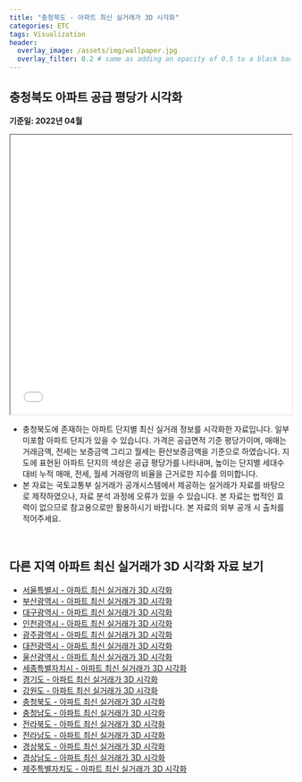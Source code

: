 ```yaml
---
title: "충청북도 - 아파트 최신 실거래가 3D 시각화"
categories: ETC
tags: Visualization
header:
  overlay_image: /assets/img/wallpaper.jpg
  overlay_filter: 0.2 # same as adding an opacity of 0.5 to a black background
---
```


## 충청북도 아파트 공급 평당가 시각화

**기준일: 2022년 04월**  

<iframe
  src="/assets/html/apartment/충청북도.html"
  style="width:100%; height:500px;"
></iframe>


- 충청북도에 존재하는 아파트 단지별 최신 실거래 정보를 시각화한 자료입니다. 일부 미포함 아파트 단지가 있을 수 있습니다. 가격은 공급면적 기준 평당가이며, 매매는 거래금액, 전세는 보증금액 그리고 월세는 환산보증금액을 기준으로 하였습니다. 지도에 표현된 아파트 단지의 색상은 공급 평당가를 나타내며, 높이는 단지별 세대수 대비 누적 매매, 전세, 월세 거래량의 비율을 근거로한 지수를 의미합니다.
- 본 자료는 국토교통부 실거래가 공개시스템에서 제공하는 실거래가 자료를 바탕으로 제작하였으나, 자료 분석 과정에 오류가 있을 수 있습니다. 본 자료는 법적인 효력이 없으므로 참고용으로만 활용하시기 바랍니다. 본 자료의 외부 공개 시 출처를 적어주세요.

<br>

## 다른 지역 아파트 최신 실거래가 3D 시각화 자료 보기

- [서울특별시 - 아파트 최신 실거래가 3D 시각화](https://wooiljeong.github.io/etc/seoul-apartment-3d/)
- [부산광역시 - 아파트 최신 실거래가 3D 시각화](https://wooiljeong.github.io/etc/busan-apartment-3d/)
- [대구광역시 - 아파트 최신 실거래가 3D 시각화](https://wooiljeong.github.io/etc/daegu-apartment-3d/)
- [인천광역시 - 아파트 최신 실거래가 3D 시각화](https://wooiljeong.github.io/etc/incheon-apartment-3d/)
- [광주광역시 - 아파트 최신 실거래가 3D 시각화](https://wooiljeong.github.io/etc/gwangju-apartment-3d/)
- [대전광역시 - 아파트 최신 실거래가 3D 시각화](https://wooiljeong.github.io/etc/daejeon-apartment-3d/)
- [울산광역시 - 아파트 최신 실거래가 3D 시각화](https://wooiljeong.github.io/etc/ulsan-apartment-3d/)
- [세종특별자치시 - 아파트 최신 실거래가 3D 시각화](https://wooiljeong.github.io/etc/sejong-apartment-3d/)
- [경기도 - 아파트 최신 실거래가 3D 시각화](https://wooiljeong.github.io/etc/gyeonggi-apartment-3d/)
- [강원도 - 아파트 최신 실거래가 3D 시각화](https://wooiljeong.github.io/etc/gangwon-apartment-3d/)
- [충청북도 - 아파트 최신 실거래가 3D 시각화](https://wooiljeong.github.io/etc/chungbuk-apartment-3d/)
- [충청남도 - 아파트 최신 실거래가 3D 시각화](https://wooiljeong.github.io/etc/chungnam-apartment-3d/)
- [전라북도 - 아파트 최신 실거래가 3D 시각화](https://wooiljeong.github.io/etc/jeonbuk-apartment-3d/)
- [전라남도 - 아파트 최신 실거래가 3D 시각화](https://wooiljeong.github.io/etc/jeonnam-apartment-3d/)
- [경상북도 - 아파트 최신 실거래가 3D 시각화](https://wooiljeong.github.io/etc/gyeongbuk-apartment-3d/)
- [경상남도 - 아파트 최신 실거래가 3D 시각화](https://wooiljeong.github.io/etc/gyeongnam-apartment-3d/)
- [제주특별자치도 - 아파트 최신 실거래가 3D 시각화](https://wooiljeong.github.io/etc/jeju-apartment-3d/)

<br>

